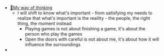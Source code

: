 - [🌱My way of thinking](<🌱My way of thinking.md>)
    - I will shift to know what's important - from satisfying my needs to realize that what's important is the reaility - the people, the right thing, the moment instead
        - Playing games is not about finishing a game, it's about the person who play the games
        - Open the doors with careful is not about me, it's about how it will influence the surroundings
- 
